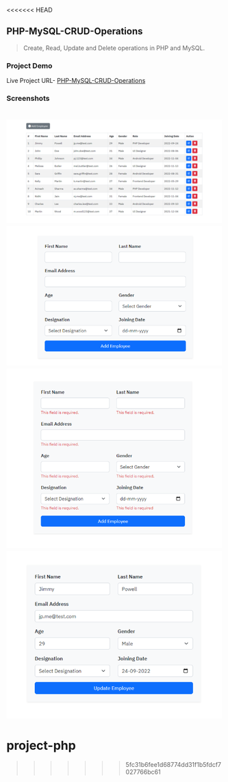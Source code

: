 <<<<<<< HEAD
## PHP-MySQL-CRUD-Operations

> Create, Read, Update and Delete operations in PHP and MySQL.

### Project Demo

Live Project URL- [PHP-MySQL-CRUD-Operations](https://live-demo09.000webhostapp.com/)

### Screenshots

![screenshot](screenshots/screenshot_1.png)
![screenshot](screenshots/screenshot_2.png)
![screenshot](screenshots/screenshot_3.png)
![screenshot](screenshots/screenshot_4.png)
=======
# project-php
>>>>>>> 5fc31b6fee1d68774dd31f1b5fdcf7027766bc61
